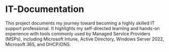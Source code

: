 # IT-Documentation
This project documents my journey toward becoming a highly skilled IT support professional. It highlights my self-directed learning and hands-on experience with tools commonly used by Managed Service Providers (MSPs), including Microsoft Intune, Active Directory, Windows Server 2022, Microsoft 365, and DHCP/DNS.
